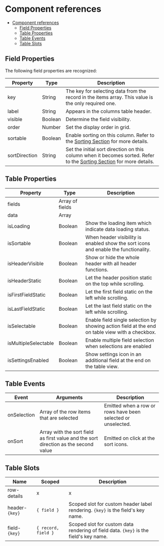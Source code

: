 # Component references

- [Component references](#component-references)
  - [Field Properties](#field-properties)
  - [Table Properties](#table-properties)
  - [Table Events](#table-events)
  - [Table Slots](#table-slots)

## Field Properties

The following field properties are recognized:

| Property          | Type              | Description |
| ----------------- | ----------------- | ----------- |
| key               | String            | The key for selecting data from the record in the items array. This value is the only required one. |
| label             | String            | Appears in the columns table header. |
| visible           | Boolean           | Determine the field visibility. |
| order             | Number            | Set the display order in grid. |
| sortable          | Boolean           | Enable sorting on this column. Refer to the [Sorting Section](sorting.md) for more details. |
| sortDirection     | String            | Set the initial sort direction on this column when it becomes sorted. Refer to the [Sorting Section](sorting.md) for more details. |

## Table Properties

| Property              | Type              | Description |
| --------------------- | ----------------- | ----------- |
| fields                | Array of fields   |             |
| data                  | Array             |             |
| isLoading             | Boolean           | Show the loading item which indicate data loading status. |
| isSortable            | Boolean           | When header visibility is enabled show the sort icons and enable the functionality. |
| isHeaderVisible       | Boolean           | Show or hide the whole header with all header functions. |
| isHeaderStatic        | Boolean           | Let the header position static  on the top while scrolling. |
| isFirstFieldStatic    | Boolean           | Let the first field static on the left while scrolling. |
| isLastFieldStatic     | Boolean           | Let the last field static on the left while scrolling. |
| isSelectable          | Boolean           | Enable field single selection by showing action field at the end on table view with a checkbox. |
| isMultipleSelectable  | Boolean           | Enable multiple field selection when selections are enabled |
| isSettingsEnabled     | Boolean           | Show settings icon in an additional field at the end on the table view. |

## Table Events

| Event              | Arguments         | Description |
| ------------------ | ----------------- | ----------- |
| onSelection        | Array of the row items that are selected | Emitted when a row or rows have been selected or unselected. |
| onSort             | Array with the sort field as first value and the sort direction as the second value | Emitted on click at the sort icons. |

## Table Slots

| Name               | Scoped            | Description |
| ------------------ | ----------------- | ----------- |
| row-details        | x | x |
| header-`{key}`     | `{ field }` | Scoped slot for custom header label rendering. `{key}` is the field's key name. |
| field-`{key}`      | `{ record, field }` | Scoped slot for custom data rendering of field data. `{key}` is the field's key name. |
